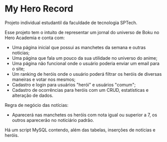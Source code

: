 # My Hero Record

Projeto individual estudantil da faculdade de tecnologia SPTech.

Esse projeto tem o intuito de representar um jornal do universo de Boku no Hero Academia e conta com: 
* Uma página inicial que possui as manchetes da semana e outras noticias;
* Uma página que fala um pouco da sua utilidade no universo do anime;
* Uma página não funcional onde o usuário poderia enviar um email para o site;
* Um ranking de heróis onde o usuário poderá filtrar os heróis de diversas maneiras e votar nos mesmos;
* Cadastro e login para usuários "herói" e usuários "comum";
* Cadastro de ocorrências para heróis com um CRUD, estatísticas e alteração de dados.

Regra de negócio das notícias:
* Aparecerá nas manchetes os heróis com nota igual ou superior a 7, os outros aparecerão no noticiário padrão.

Há um script MySQL contendo, além das tabelas, inserções de notícias e heróis.
